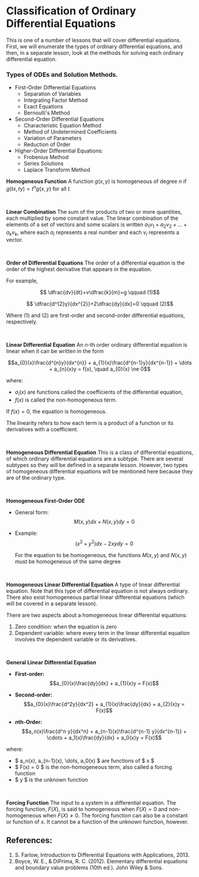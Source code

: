 # Classification of Ordinary Differential Equations

This is one of a number of lessons that will cover differential equations. First, we will enumerate the types of ordinary differential equations, and then, in a separate lesson, look at the methods for solving each ordinary differential equation.

### Types of ODEs and Solution Methods.

- First-Order Differential Equations
    - Separation of Variables
    - Integrating Factor Method
    - Exact Equations
    - Bernoulli's Method
- Second-Order Differential Equations
    - Characteristic Equation Method
    - Method of Undetermined Coefficients
    - Variation of Parameters
    - Reduction of Order
- Higher-Order Differential Equations:
   - Frobenius Method
   - Series Solutions
   - Laplace Transform Method


**Homogeneous Function** A function $g(x,y)$ is homogeneous of degree $n$ if $g(tx,ty)=t^{n}g(x,y)$ for all $t$.

<br/>

**Linear Combination** The sum of the products of two or more quantities, each multiplied by some constant value. The linear combination of the elements of a set of vectors and some scalars is written $a_{1}v_{1}+a_{2}v_{2}+...+a_{k}v_{k}$, where each $a_{i}$ represents a real number and each $v_{i}$ represents a vector.

<br/>

**Order of Differential Equations** The order of a differential equation is the order of the highest derivative that appears in the equation.

For example,

$$ \dfrac{dv}{dt}+v\dfrac{k}{m}=g \qquad (1)$$

$$ \dfrac{d^{2}y}{dx^{2}}+2\dfrac{dy}{dx}=0 \qquad (2)$$


Where $(1)$ and $(2)$ are first-order and second-order differential equations, respectively.

<br/>

**Linear Differential Equation** An $n$-th order ordinary differential equation is linear when it can be written in the form

$$a_{0}(x)\frac{d^{n}y}{dx^{n}} + a_{1}(x)\frac{d^{n-1}y}{dx^{n-1}} + \dots + a_{n}(x)y = f(x), \quad a_{0}(x) \ne 0$$

where:
- $a_i(x)$ are functions called the coefficients of the differential equation,
- $f(x)$ is called the non-homogeneous term. 
  
If $f(x) = 0$, the equation is homogeneous.

The linearity refers to how each term is a product of a function or its derivatives with a coefficient.

<br/>

**Homogeneous Differential Equation** This is a class of differential equations, of which ordinary differential equations are a subtype. There are several subtypes so they will be defined in a separate lesson. However, two types of homogeneous differential equations will be mentioned here because they are of the ordinary type.

<br/>

**Homogeneous First-Order ODE**
  - General form: $$M(x, y)dx + N(x, y)dy = 0$$
  - Example: $$(x^2 + y^2)dx - 2xydy = 0$$

    For the equation to be homogeneous, the functions $M(x, y)$ and $N(x, y)$ must be homogeneous of the same degree

<br/>

**Homogeneous Linear Differential Equation** A type of linear differential equation. Note that this type of differential equation is not always ordinary. There also exist homogeneous partial linear differential equations (which will be covered in a separate lesson).

There are two aspects about a homogeneous linear differential equations:

1. Zero condition: when the equation is zero
2. Dependent variable: where every term in the linear differential equation involves the dependent variable or its derivatives.

<br/>

**General Linear Differential Equation**

- **First-order:**
    $$a_{0}(x)\frac{dy}{dx} + a_{1}(x)y = F(x)$$


- **Second-order:**
    $$a_{0}(x)\frac{d^2y}{dx^2} + a_{1}(x)\frac{dy}{dx} + a_{2}(x)y = F(x)$$


- **$n$th-Order:**
    $$a_n(x)\frac{d^n y}{dx^n} + a_{n-1}(x)\frac{d^{n-1} y}{dx^{n-1}} + \cdots + a_1(x)\frac{dy}{dx} + a_0(x)y = F(x)$$

where:
  - $ a_n(x), a_{n-1}(x), \dots, a_0(x) $ are functions of $ x $
  - $ F(x) = 0 $ is the non-homogeneous term, also called a forcing function
  - $ y $ is the unknown function

<br/>

**Forcing Function** The input to a system in a differential equation. The forcing function, $F(X)$, is said to homogeneous when $F(X)=0$ and non-homogeneous  when $F(X) \neq 0$. The forcing function can also be a constant or function of $x$. It cannot be a function of the unknown function, however.

## References:
1. S. Farlow, Introduction to Differential Equations with Applications, 2013.
2. Boyce, W. E., & DiPrima, R. C. (2012). Elementary differential equations and boundary value problems (10th ed.). John Wiley & Sons.